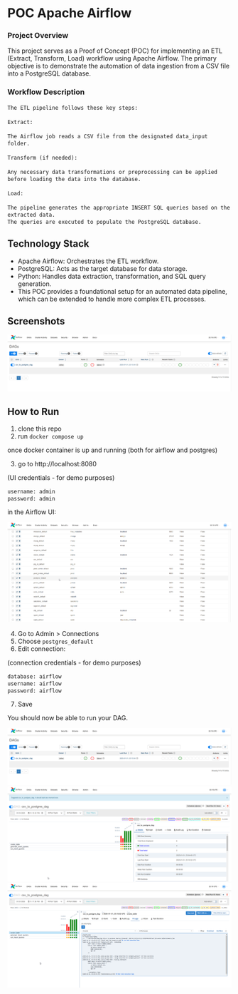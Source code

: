 # POC Apache Airflow

### Project Overview
This project serves as a Proof of Concept (POC) for implementing an ETL (Extract, Transform, Load) workflow using Apache Airflow. The primary objective is to demonstrate the automation of data ingestion from a CSV file into a PostgreSQL database.

### Workflow Description
````
The ETL pipeline follows these key steps:

Extract:

The Airflow job reads a CSV file from the designated data_input folder.

Transform (if needed):

Any necessary data transformations or preprocessing can be applied before loading the data into the database.

Load:

The pipeline generates the appropriate INSERT SQL queries based on the extracted data.
The queries are executed to populate the PostgreSQL database.
````

## Technology Stack

- Apache Airflow: Orchestrates the ETL workflow.
- PostgreSQL: Acts as the target database for data storage.
- Python: Handles data extraction, transformation, and SQL query generation.
- This POC provides a foundational setup for an automated data pipeline, which can be extended to handle more complex ETL processes.

## Screenshots

![dags](media/dags.png)

## How to Run

1. clone this repo
2. run `docker compose up`

once docker container is up and running (both for airflow and postgres)

3. go to http://localhost:8080

(UI credentials - for demo purposes)
````
username: admin
password: admin
````

in the Airflow UI:

![connections](media/connections.png)

4. Go to Admin > Connections
5. Choose `postgres_default`
6. Edit connection:

(connection credentials - for demo purposes)
````
database: airflow
username: airflow
password: airflow
````

7. Save

You should now be able to run your DAG.

![dags](media/dags.png)
![details](media/details.png)
![logs](media/logs.png)
